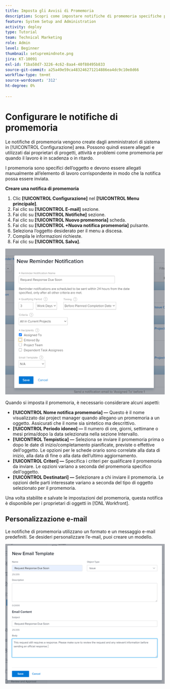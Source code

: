 ```yaml
---
title: Imposta gli Avvisi di Promemoria
description: Scopri come impostare notifiche di promemoria specifiche per oggetto per informare gli utenti della scadenza o dell’imminente scadenza del lavoro.
feature: System Setup and Administration
activity: deploy
type: Tutorial
team: Technical Marketing
role: Admin
level: Beginner
thumbnail: setupremindnote.png
jira: KT-10091
exl-id: f1ba58d7-3226-4c62-8aa4-40f88495b833
source-git-commit: a25a49e59ca483246271214886ea4dc9c10e8d66
workflow-type: tm+mt
source-wordcount: '312'
ht-degree: 0%

---
```


<!---
this has the same content as the system administrator notification setup and mangement section of the email and inapp notificiations learning path
--->

# Configurare le notifiche di promemoria

Le notifiche di promemoria vengono create dagli amministratori di sistema in [!UICONTROL Configurazione] area. Possono quindi essere allegati e utilizzati dai proprietari di progetti, attività e problemi come promemoria per quando il lavoro è in scadenza o in ritardo.

I promemoria sono specifici dell’oggetto e devono essere allegati manualmente all’elemento di lavoro corrispondente in modo che la notifica possa essere inviata.

**Creare una notifica di promemoria**

1. Clic **[!UICONTROL Configurazione]** nel **[!UICONTROL Menu principale]**.
1. Fai clic su **[!UICONTROL E-mail]** sezione.
1. Fai clic su **[!UICONTROL Notifiche]** sezione.
1. Fai clic su **[!UICONTROL Nuovo promemoria]** scheda.
1. Fai clic su **[!UICONTROL +Nuova notifica promemoria]** pulsante.
1. Seleziona l’oggetto desiderato per il menu a discesa.
1. Compila le informazioni richieste.
1. Fai clic su **[!UICONTROL Salva]**.

![[!UICONTROL Nuovo Avviso di Promemoria] finestra](assets/admin-fund-reminder-notification-1.png)

Quando si imposta il promemoria, è necessario considerare alcuni aspetti:

* **[!UICONTROL Nome notifica promemoria] —** Questo è il nome visualizzato dai project manager quando allegano un promemoria a un oggetto. Assicurati che il nome sia sintetico ma descrittivo.
* **[!UICONTROL Periodo idoneo] —** Il numero di ore, giorni, settimane o mesi prima/dopo la data selezionata nella sezione Intervallo.
* **[!UICONTROL Tempistica] —** Seleziona se inviare il promemoria prima o dopo le date di inizio/completamento pianificate, previste o effettive dell&#39;oggetto. Le opzioni per le schede orario sono correlate alla data di inizio, alla data di fine o alla data dell’ultimo aggiornamento.
* **[!UICONTROL Criteri] —** Specifica i criteri per qualificare il promemoria da inviare. Le opzioni variano a seconda del promemoria specifico dell&#39;oggetto.
* **[!UICONTROL Destinatari] —** Selezionare a chi inviare il promemoria. Le opzioni delle parti interessate variano a seconda del tipo di oggetto selezionato per il promemoria.

Una volta stabilite e salvate le impostazioni del promemoria, questa notifica è disponibile per i proprietari di oggetti in [!DNL Workfront].

## Personalizzazione e-mail

Le notifiche di promemoria utilizzano un formato e un messaggio e-mail predefiniti. Se desideri personalizzare l’e-mail, puoi creare un modello.

<!---
paragraph above needs a hyperlink to an article
--->

![Finestra Nuovo modello e-mail](assets/admin-fund-email-customization.png)

<!---
learn more URLs
--->
